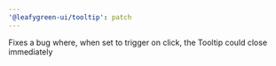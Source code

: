 ```yaml
---
'@leafygreen-ui/tooltip': patch
---
```


Fixes a bug where, when set to trigger on click, the Tooltip could close immediately
